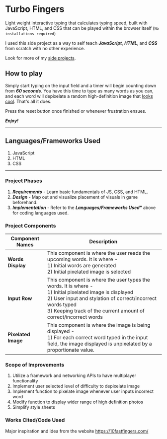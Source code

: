 Turbo Fingers
=================
Light weight interactive typing that calculates typing speed, built with JavaScript, HTML, and CSS that can be played within the browser itself (`No installations required`)

I used this side project as a way to self teach ***JavaScript***, ***HTML***, and ***CSS*** from scratch with no other experience.

Look for more of my [side projects](https://github.com/jayvyer/Side-Projects).

How to play
------------
Simply start typing on the input field and a timer will begin counting down from ***60 seconds***. You have this time to type as many words as you can, and each word will depixelate a random high-definition image that [looks cool](https://wallpaperfx.com/uploads/wallpapers/2013/04/14/12427/preview_cool-dog-and-cat.jpeg). That's all it does.

Press the reset button once finished or whenever frustration ensues.

***Enjoy!***

------------

Languages/Frameworks Used
------------
1. JavaScript
2. HTML
3. CSS
------------
### Project Phases

1. ***Requirements*** - Learn basic fundamentals of JS, CSS, and HTML.
2. ***Design*** - Map out and visualize placement of visuals in game beforehand.
3. ***Implementation*** - Refer to the ***Languages/Frameworks Used"*** above for coding languages used.

### Project Components

Component Names     | Description
--------------------| -------------
**Words Display**   | This component is where the user reads the upcoming words. It is where -<br/> 1) Initial words are generated <br/> 2) Initial pixelated image is selected
**Input Row**       | This component is where the user types the words. It is where -<br/> 1) Initial pixelated image is displayed <br/> 2) User input and stylation of correct/incorrect words typed <br/> 3) Keeping track of the current amount of correct/incorrect words <br/>
**Pixelated Image** | This component is where the image is being displayed -<br/> 1) For each correct word typed in the input field, the image displayed is unpixelated by a proportionate value. <br/>

### Scope of Improvements

1. Utilize a framework and networking APIs to have multiplayer functionality
2. Implement user selected level of difficulty to depixelate image
3. Implement function to pixelate image whenever user inputs incorrect word
4. Modify function to display wider range of high definition photos
5. Simplify style sheets

### Works Cited/Code Used

Major inspiration and idea from the website https://10fastfingers.com/
